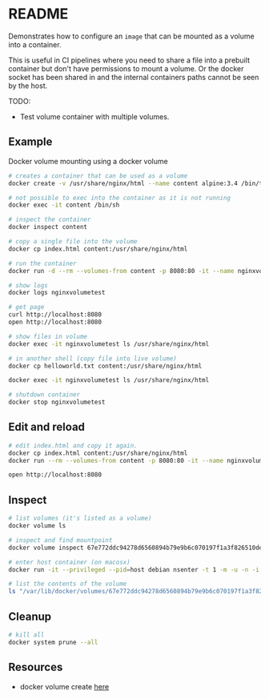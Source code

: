 # README

Demonstrates how to configure an `image` that can be mounted as a volume into a container.  

This is useful in CI pipelines where you need to share a file into a prebuilt container but don't have permissions to mount a volume.  Or the docker socket has been shared in and the internal containers paths cannot be seen by the host.  

TODO:

* Test volume container with multiple volumes.

## Example

Docker volume mounting using a docker volume  

```sh
# creates a container that can be used as a volume
docker create -v /usr/share/nginx/html --name content alpine:3.4 /bin/true

# not possible to exec into the container as it is not running
docker exec -it content /bin/sh  

# inspect the container
docker inspect content              

# copy a single file into the volume
docker cp index.html content:/usr/share/nginx/html

# run the container
docker run -d --rm --volumes-from content -p 8080:80 -it --name nginxvolumetest nginx:1.19.9 

# show logs 
docker logs nginxvolumetest

# get page
curl http://localhost:8080
open http://localhost:8080

# show files in volume
docker exec -it nginxvolumetest ls /usr/share/nginx/html

# in another shell (copy file into live volume)
docker cp helloworld.txt content:/usr/share/nginx/html

docker exec -it nginxvolumetest ls /usr/share/nginx/html

# shutdown container
docker stop nginxvolumetest
```

## Edit and reload

```sh
# edit index.html and copy it again. 
docker cp index.html content:/usr/share/nginx/html
docker run --rm --volumes-from content -p 8080:80 -it --name nginxvolume nginx:1.19.9 

open http://localhost:8080
```

## Inspect

```sh
# list volumes (it's listed as a volume)
docker volume ls    

# inspect and find mountpoint
docker volume inspect 67e772ddc94278d6560894b79e9b6c070197f1a3f826510de4cc749644b6b49

# enter host container (on macosx)
docker run -it --privileged --pid=host debian nsenter -t 1 -m -u -n -i sh

# list the contents of the volume
ls "/var/lib/docker/volumes/67e772ddc94278d6560894b79e9b6c070197f1a3f826510de4cc749644b6b497/_data"
```

## Cleanup

```sh
# kill all
docker system prune --all 
```

## Resources

* docker volume create [here](https://docs.docker.com/engine/reference/commandline/volume_create/)
